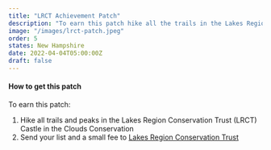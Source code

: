 ```yaml
---
title: "LRCT Achievement Patch"
description: "To earn this patch hike all the trails in the Lakes Region Conservation Trust Castle in the Clouds Conservation Area"
image: "/images/lrct-patch.jpeg"
order: 5
states: New Hampshire
date: 2022-04-04T05:00:00Z
draft: false
---
```

#### How to get this patch
To earn this patch:
1. Hike all trails and peaks in the Lakes Region Conservation Trust (LRCT) Castle in the Clouds Conservation
2. Send your list and a small fee to <a href="https://lrct.org/" target="_blank">Lakes Region Conservation Trust</a>
